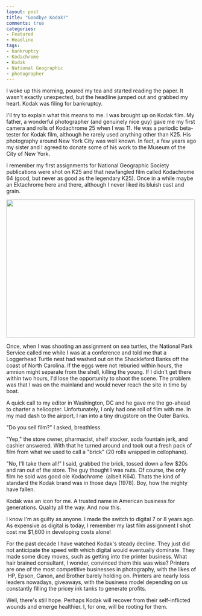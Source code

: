 ```yaml
---
layout: post
title: "Goodbye Kodak?"
comments: true
categories:
- Featured
- Headline
tags:
- bankruptcy
- Kodachrome
- Kodak
- National Geographic
- photographer
---
```

I woke up this morning, poured my tea and started reading the paper. It wasn't exactly unexpected, but the headline jumped out and grabbed my heart. Kodak was filing for bankruptcy.

I'll try to explain what this means to me. I was brought up on Kodak film. My father, a wonderful photographer (and genuinely nice guy) gave me my first camera and rolls of Kodachrome 25 when I was 11. He was a periodic beta-tester for Kodak film, although he rarely used anything other than K25. His photography around New York City was well known. In fact, a few years ago my sister and I agreed to donate some of his work to the Museum of the City of New York.

I remember my first assignments for National Geographic Society publications were shot on K25 and that newfangled film called Kodachrome 64 (good, but never as good as the legendary K25). Once in a while maybe an Ektachrome here and there, although I never liked its bluish cast and grain.

<a href="http://blog.lesterpickerphoto.com/wp-content/uploads/2012/01/4204587687_69578f4798.jpg"><img class="alignnone size-full wp-image-1907" title="4204587687_69578f4798" src="http://blog.lesterpickerphoto.com/wp-content/uploads/2012/01/4204587687_69578f4798.jpg" alt="" width="500" height="366" /></a>

Once, when I was shooting an assignment on sea turtles, the National Park Service called me while I was at a conference and told me that a Loggerhead Turtle nest had washed out on the Shackleford Banks off the coast of North Carolina. If the eggs were not reburied within hours, the amnion might separate from the shell, killing the young. If I didn't get there within two hours, I'd lose the opportunity to shoot the scene. The problem was that I was on the mainland and would never reach the site in time by boat.

A quick call to my editor in Washington, DC and he gave me the go-ahead to charter a helicopter. Unfortunately, I only had one roll of film with me. In my mad dash to the airport, I ran into a tiny drugstore on the Outer Banks.

"Do you sell film?" I asked, breathless.

"Yep," the store owner, pharmacist, shelf stocker, soda fountain jerk, and cashier answered. With that he turned around and took out a fresh pack of film from what we used to call a "brick" (20 rolls wrapped in cellophane).

"No, I'll take them all!" I said, grabbed the brick, tossed down a few $20s and ran out of the store. The guy thought I was nuts. Of course, the only film he sold was good ole Kodachrome  (albeit K64). Thats the kind of standard the Kodak brand was in those days (1978). Boy, how the mighty have fallen.

Kodak was an icon for me. A trusted name in American business for generations. Quality all the way. And now this.

I know I'm as guilty as anyone. I made the switch to digital 7 or 8 years ago. As expensive as digital is today, I remember my last film assignment I shot cost me $1,600 in developing costs alone!

For the past decade I have watched Kodak's steady decline. They just did not anticipate the speed with which digital would eventually dominate. They made some dicey moves, such as getting into the printer business. What hair brained consultant, I wonder, convinced them this was wise? Printers are one of the most competitive businesses in photography, with the likes of  HP, Epson, Canon, and Brother barely holding on. Printers are nearly loss leaders nowadays, giveaways, with the business model depending on us constantly filling the pricey ink tanks to generate profits.

Well, there's still hope. Perhaps Kodak will recover from their self-inflicted wounds and emerge healthier. I, for one, will be rooting for them.